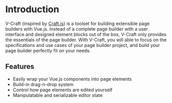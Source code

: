 # Introduction

V-Craft (inspired by [Craft.js](https://craft.js.org/)) is a toolset for building extensible page builders with Vue.js. Instead of a complete page builder with a user interface and designed element blocks out of the box, V-Craft only provides the essentials of the page builder. With V-Craft, you will able to focus on the specifications and use cases of your page builder project, and build your page builder perfectly fit on your needs.

## Features

 - Easily wrap your Vue.js components into page elements
 - Build-in drag-n-drop system
 - Control how page elements are edited yourself
 - Manipulatable and serializable editor state
